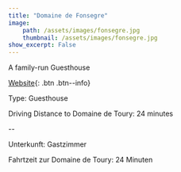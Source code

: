 ```yaml
---
title: "Domaine de Fonsegre"
image:
    path: /assets/images/fonsegre.jpg
    thumbnail: /assets/images/fonsegre.jpg
show_excerpt: False
---
```

A family-run Guesthouse

[Website](https://www.fonsegre.com/){: .btn .btn--info}

Type: Guesthouse

Driving Distance to Domaine de Toury: 24 minutes

--

Unterkunft: Gastzimmer

Fahrtzeit zur Domaine de Toury: 24 Minuten